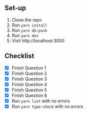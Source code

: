 ## Set-up

  1. Clone the repo
  2. Run `yarn install`
  3. Run `yarn db:push`
  4. Run `yarn dev`
  5. Visit http://localhost:3000
 
    

  ## Checklist

  - [x] Finish Question 1
  - [x] Finish Question 2
  - [x] Finish Question 3
  - [x] Finish Question 4
  - [x] Finish Question 5
  - [x] Finish Question 6
  - [x] Run `yarn lint` with no errors
  - [x] Run `yarn type-check` with no errors